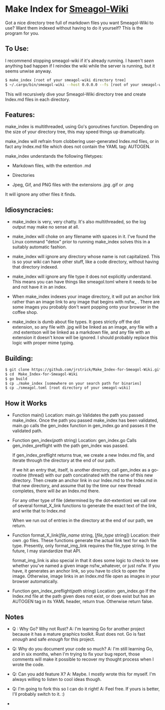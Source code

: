 # Make Index for [Smeagol-Wiki](https://github.com/AustinWise/smeagol)

Got a nice directory tree full of markdown files you want Smeagol-Wiki to use? Want them indexed without having to do it yourself? This is the program for you.

## To Use:

I recommend stopping smeagol-wiki if it's already running. I haven't *seen* anything bad happen if I reindex the wiki while the server is running, but it seems unwise anyway.

```bash
$ make_index [root of your smeagol-wiki directory tree]
$ ~/.cargo/bin/smeagol-wiki --host 0.0.0.0 --fs [root of your smeagol-wiki directory tree]
```

This will recursively dive your Smeagol-Wiki directory tree and create Index.md files in each directory.

## Features:

make_index is multithreaded, using Go's goroutines function. Depending on the size of your directory tree, this may speed things up dramatically.

make_index will refrain from clobbering user-generated Index.md files, or in fact any Index.md file which does not contain the YAML tag: AUTOGEN.

make_index understands the following filetypes:

- Markdown files, with the extention .md

- Directories

- Jpeg, Gif, and PNG files with the extensions .jpg .gif or .png

It will ignore any other files it finds.

## Idiosyncracies:

- make_index is very, very chatty. It's also multithreaded, so the log output may make no sense at all.

- make_index will choke on any filename with spaces in it. I've found the Linux command "detox" prior to running make_index solves this in a suitably automatic fashion.

- make_index will ignore any directory whose name is not capitalized. This is so your wiki can have other stuff, like a code directory, without having that directory indexed.

- make_index will ignore any file type it does not explicitly understand. This means you can have things like smeagol.toml where it needs to be and not have it in an index.

- When make_index indexes your image directory, it will put an anchor link rather than an image link to any image that begins with nsfw_ . There are some images you probably don't want popping onto your browser in the coffee shop.

- make_index is dumb about file types. It goes strictly off the dot extension, so any file with .jpg will be linked as an image, any file with a .md extentson will be linked as a markdown file, and any file with an extension it doesn't know will be ignored. I should probably replace this logic with proper mime typing.

## Building:

```bash
$ git clone https://github.com/jrstrick/Make_Index-for-Smeagol-Wiki.git
$ cd  Make_Index-for-Smeagol-Wiki
$ go build
$ cp ./make_index [somewhere on your search path for binaries]
$ cp ./smeagol.toml [root directory of your smeagol-wiki]
```

## How it Works

- Function main() Location: main.go 
  Validates the path you passed make_index. Once the path you passed make_index has been validated, main.go calls the gen_index function in gen_index.go and passes it the validated path.

- Function gen_index(*path* string) Location: gen_index.go
  Calls gen_index_preflight with the path gen_index was passed. 
  
  If gen_index_preflight returns true, we create a new Index.md file, and iterate through the directory at the end of our path.
  
  If we hit an entry that, itself, is another directory, call gen_index as a go-routine (thread) with our path concatinated with the name of this new directory. Then create an anchor link in our Index.md to the Index.md in that new directory, and assume that by the time our new thread completes, there will *be* an Index.md there. 
  
  For any other type of file (determined by the dot-extention) we call one of several format_X_link functions to generate the exact text of the link, and write that to Index.md
  
  When we run out of entries in the directory at the end of our path, we return.

- Function format_X_link(*file_name* string, [*file_type* string]) Location: their own .go files.
  These functions generate the actual link text for each file type. Presently, only format_img_link requires the file_type string. In the future, I may standardize that API. 
  
  format_img_link is also special in that it does some logic to check to see whether you've named a given image nsfw_whatever, or just nsfw. If you have, it generates an anchor link, so you have to click to open the image. Otherwise, image links in an Index.md file open as images in your browser automatically.

- Function gen_index_preflight(*path* string) Location: gen_index.go
  If the Index.md file at the path given does not exist, or does exist but has an AUTOGEN tag in its YAML header, return true. Otherwise return false.

## Notes

- Q : Why Go? Why not Rust? A: I'm learning Go for another project because it has a mature graphics toolkit. Rust does not. Go is fast *enough* and safe *enough* for this project.

- Q: Why do you document your code so much? A: I'm still learning Go, and in six months, when I'm trying to fix your bug report, those comments will make it possible to recover my thought process when I wrote the code.

- Q: Can you add feature X? A: Maybe. I mostly wrote this for myself. I'm always willing to listen to cool ideas though.

- Q: I'm going to fork this so I can do it right! A: Feel free. If yours is better, I'll probably switch to it. :)

- 
